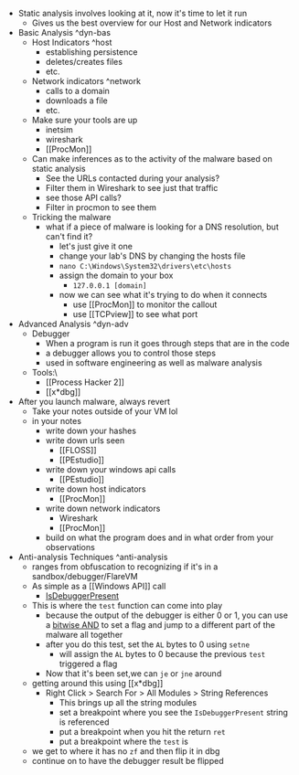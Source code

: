 - Static analysis involves looking at it, now it's time to let it run
	- Gives us the best overview for our Host and Network indicators
- Basic Analysis ^dyn-bas
	- Host Indicators ^host
		- establishing persistence
		- deletes/creates files
		- etc.
	- Network indicators ^network
		- calls to a domain
		- downloads a file
		- etc.
	- Make sure your tools are up
		- inetsim
		- wireshark
		- [[ProcMon]]
	- Can make inferences as to the activity of the malware based on static analysis
		- See the URLs contacted during your analysis?
		- Filter them in Wireshark to see just that traffic
		- see those API calls?
		- Filter in procmon to see them
	- Tricking the malware
		- what if a piece of malware is looking for a DNS resolution, but can't find it?
			- let's just give it one
			- change your lab's DNS by changing the hosts file
			- `nano C:\Windows\System32\drivers\etc\hosts`
			- assign the domain to your box
				- `127.0.0.1 [domain]` 
			- now we can see what it's trying to do when it connects
				- use [[ProcMon]] to monitor the callout
				- use [[TCPview]] to see what port
- Advanced Analysis ^dyn-adv
	- Debugger
		- When a program is run it goes through steps that are in the code
		- a debugger allows you to control those steps
		- used in software engineering as well as malware analysis
	- Tools:\
		- [[Process Hacker 2]]
		- [[x*dbg]]
- After you launch malware, always revert
	- Take your notes outside of your VM lol
	- in your notes
		- write down your hashes
		- write down urls seen
			- [[FLOSS]]
			- [[PEstudio]]
		- write down your windows api calls
			- [[PEstudio]]
		- write down host indicators
			- [[ProcMon]]
		- write down network indicators
			- Wireshark
			- [[ProcMon]]
		- build on what the program does and in what order from your observations
- Anti-analysis Techniques ^anti-analysis
	- ranges from obfuscation to recognizing if it's in a sandbox/debugger/FlareVM
	- As simple as a [[Windows API]] call
		- [IsDebuggerPresent](https://learn.microsoft.com/en-us/windows/win32/api/debugapi/nf-debugapi-isdebuggerpresent)
	- This is where the `test` function can come into play
		- because the output of the debugger is either 0 or 1, you can use a [bitwise AND](https://developer.mozilla.org/en-US/docs/Web/JavaScript/Reference/Operators/Bitwise_AND) to set a flag and jump to a different part of the malware all together
		- after you do this test, set the `AL` bytes to 0 using `setne`
			- will assign the `AL` bytes to 0 because the previous `test` triggered a flag
		- Now that it's been set,we can `je` or `jne` around
	- getting around this using [[x*dbg]]
		- Right Click > Search For > All Modules > String References
			- This brings up all the string modules
			- set a breakpoint where you see the `IsDebuggerPresent` string is referenced
			- put a breakpoint when you hit the return `ret`
			- put a breakpoint where the `test` is
	- we get to where it has no `zf` and then flip it in dbg
	- continue on to have the debugger result be flipped